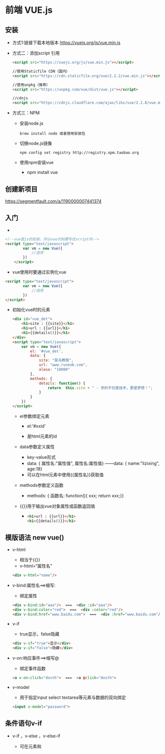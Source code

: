 # 前端 VUE.js

## 安装 

* 方式1:链接下载本地版本 https://vuejs.org/js/vue.min.js

* 方式二：添加script 引用

  ```html
  <script src="https://vuejs.org/js/vue.min.js"></script>
  
  //使用Staticfile CDN（国内）
  <script src="https://cdn.staticfile.org/vue/2.2.2/vue.min.js"></script>
  
  //使用unpkg（推荐）
  <script src="https://unpkg.com/vue/dist/vue.js"></script>
  
  //cdnjs
  <script src="https://cdnjs.cloudflare.com/ajax/libs/vue/2.1.8/vue.min.js"></script>
  ```

* 方式三：NPM

  * 安装node.js 

    ```
    brew install node 或者使用安装包
    ```

  * 切换node.js镜像

    ```
    npm config set registry http://registry.npm.taobao.org
    ```

  * 使用npm安装vue

    * npm install vue

## 创建新项目

https://segmentfault.com/a/1190000007441374

## 入门

* <!--vue是js的封装，所以vue代码要写在script内-->

``` html
<!--vue是js的封装，所以vue代码要写在script内-->
<script type="text/javascript">
		var vm = new Vue({
			//选项
		})
	</script>
```

* vue使用时要通过实例化vue

```html
<script type="text/javascript">
		var vm = new Vue({
			//选项
		})
</script>
```

* 初始化vue时的元素

  ```html
  <div id="vue_det">
      <h1>site : {{site}}</h1>
      <h1>url : {{url}}</h1>
      <h1>{{details()}}</h1>
  </div>
  <script type="text/javascript">
      var vm = new Vue({
          el: '#vue_det',
          data: {
              site: "菜鸟教程",
              url: "www.runoob.com",
              alexa: "10000"
          },
          methods: {
              details: function() {
                  return  this.site + " - 学的不仅是技术，更是梦想！";
              }
          }
      })
  </script>
  ```

  * el参数绑定元素

    * el:'#xxid'

    * 是html元素的id

  * data参数定义属性

    * key-value形式
    * data: { 属性名:"属性值", 属性名:属性值}   ——data: { name:"lizixing", age:18}
    * 可以在html元素中使用{{属性名}}获取值

  * methods参数定义函数

    * methods: { 函数名: function(){ xxx; return xxx;}}

  * {{}}用于输出vue对象属性或函数返回值

    * ```html
      <h1>url : {{url}}</h1>
      <h1>{{details()}}</h1>
      ```

## 模版语法 new vue()

* v-html

  * 相当于{{}}
  * v-html=“属性名”

  ```html
  <div v-html="name"/>
  ```

* v-bind:属性名==>缩写:

  * 绑定属性

  ```html
  <div v-bind:id="aaa"/>  ===  <div :id="aaa"/>  
  <div v-bind:color="red">  ===  <div :color="red"/>  
  <div v-bind:href="www.baidu.com">  ===  <div :href="www.baidu.com"/>  
  ```

* v-if

  * true显示，false隐藏

  ```html
  <div v-if="true">显示</div>
  <div v-if="false">隐藏</div>
  ```

* v-on:响应事件==>缩写@

  * 绑定事件函数

  ```html
  <a v-on:click="dosth">  ===  <a @click="dosth">  
  ```

* v-model

  * 用于指定input select textarea等元素与数据的双向绑定

  ```html
  <input v-model="password">
  ```

## 条件语句v-if

* v-if ，v-else ，v-else-if

  * 可在元素和<template>中使用v-if

  ```html
  <p v-if="true">显示</p>
  <div v-if="type === 'A'">
    A
  </div>
  <div v-else-if="type === 'B'">
    B
  </div>
  <div v-else-if="type === 'C'">
    C
  </div>
  <div v-else>
    Not A/B/C
  </div>
  ```

* v-show

  ```html
  <h1 v-show="true">Hello!</h1>
  ```

## 循环v-for

* v-for

  * 循环元素

  ```html
  <ul>
    <template v-for="site in sites">
      <li>{{ site.name }}</li>
      <li>--------------</li>
    </template>
  </ul>
  ```

  * 迭代对象

  ```html
  <ul>
    <li v-for="value in object">
      {{ value }}
    </li>
    <li v-for="(value, key) in object">
      {{ key }} : {{ value }}
    </li>
  </ul>
  ```

  * 迭代整数

  ```html
  <ul>
    <li v-for="n in 10">
      {{ n }}
    </li>
  </ul>
  ```

  

## 计算属性computed

* computed: 	

  ```html
  <script type="text/javascript">
      var vm = new Vue({
          el: '#vue_det',
          data: {
              site: "菜鸟教程",
              url: "www.runoob.com",
              alexa: "10000"
          },
          methods: {
              details: function() {
                  return  this.site + " - 学的不仅是技术，更是梦想！";
              }
          }
        	computed: {
              // 计算属性的 getter
              reversedMessage: function () {
                  // `this` 指向 vm 实例
                  return this.message.split('').reverse().join('')
              }
          }
      })
  </script>
  ```

  * computed vs methods

  我们可以使用 methods 来替代 computed，效果上两个都是一样的，但是 computed 是基于它的依赖缓存，只有相关依赖发生改变时才会重新取值。而使用 methods ，在重新渲染的时候，函数总会重新调用执行。

## 监听属性watch

* watch:
  * 通过 watch 来响应数据的变化。

```html
<!DOCTYPE html>
<html>
<head>
	<meta charset="utf-8">
	<title>Vue 测试实例 - 菜鸟教程(runoob.com)</title>
	<script src="https://cdn.staticfile.org/vue/2.4.2/vue.min.js"></script>
</head>
   <body>
      <div id = "computed_props">
         千米 : <input type = "text" v-model = "kilometers">
         米 : <input type = "text" v-model = "meters">
      </div>
	   <p id="info"></p>
      <script type = "text/javascript">
         var vm = new Vue({
            el: '#computed_props',
            data: {
               kilometers : 0,
               meters:0
            },
            methods: {
            },
            computed :{
            },
            watch : {
               kilometers:function(val) {
                  this.kilometers = val;
                  this.meters = this.kilometers * 1000
               },
               meters : function (val) {
                  this.kilometers = val/ 1000;
                  this.meters = val;
               }
            }
         });
         // $watch 是一个实例方法
		vm.$watch('kilometers', function (newValue, oldValue) {
			// 这个回调将在 vm.kilometers 改变后调用
		    document.getElementById ("info").innerHTML = "修改前值为: " + oldValue + "，修改后值为: " + newValue;
		})
      </script>
   </body>
</html>
```

## 样式绑定

https://www.runoob.com/vue2/vue-class-style.html

## 事件处理器

https://www.runoob.com/vue2/vue-events.html

## 表单

https://www.runoob.com/vue2/vue-forms.html

* radio 示例
* checkbox 示例
* select option 示例
* 约束输入类型
* 去掉前后空格等

## 组件

components 引入其他自组件

pops：定义组件使用时可传入的参数

```html
// 注册名为child的组件，指定可接受参数massage
Vue.component('child', {
  // 声明 props
  props: ['message'],
  // 同样也可以在 vm 实例中像 “this.message” 这样使用
  template: '<span>{{ message }}</span>'
})


//使用child组件，并传入参数
<div id="app">
	<child message="hello!"></child>
</div>
```

* 使用组件时可以用 :参数名=“值”，为组件动态传入数据

```html
<!DOCTYPE html>
<html>
<head>
<meta charset="utf-8">
<title>Vue 测试实例 - 菜鸟教程(runoob.com)</title>
<script src="https://cdn.staticfile.org/vue/2.2.2/vue.min.js"></script>
</head>
<body>
<div id="app">
	<div>
	  <input v-model="parentMsg">
	  <br>
	  <child :message="parentMsg"></child>
	</div>
</div>

<script>
// 注册
Vue.component('child', {
  // 声明 props
  props: ['message'],
  // 同样也可以在 vm 实例中像 “this.message” 这样使用
  template: '<span>{{ message }}</span>'
})
// 创建根实例
new Vue({
  el: '#app',
  data: {
	parentMsg: '父组件内容'
  }
})
</script>
</body>
</html>
```

## ajax 

https://www.runoob.com/vue2/vuejs-ajax-axios.html

### GET 方法

* 普通的读json response

```html
mounted () {
    axios
      .get('https://www.runoob.com/try/ajax/json_demo.json')
      .then(response => (this.info = response))
      .catch(function (error) { // 请求失败处理
        console.log(error);
      });
  }
```

* 通过response.data读取返回数据 response.data.xxx

```html
  mounted () {
    axios
      .get('https://www.runoob.com/try/ajax/json_demo.json')
      .then(response => (this.info = response.data.sites))
      .catch(function (error) { // 请求失败处理
        console.log(error);
      });
  }
```

* 参数传递

```html
// 直接在 URL 上添加参数 ID=12345
axios.get('/user?ID=12345')
  .then(function (response) {
    console.log(response);
  })
  .catch(function (error) {
    console.log(error);
  });
 
// 也可以通过 params 设置参数：
axios.get('/user', {
    params: {
      ID: 12345
    }
  })
  .then(function (response) {
    console.log(response);
  })
  .catch(function (error) {
    console.log(error);
  });
```

### POST方法

* 直接读response

```html
  mounted () {
    axios
      .post('https://www.runoob.com/try/ajax/demo_axios_post.php')
      .then(response => (this.info = response))
      .catch(function (error) { // 请求失败处理
        console.log(error);
      });
  }
```